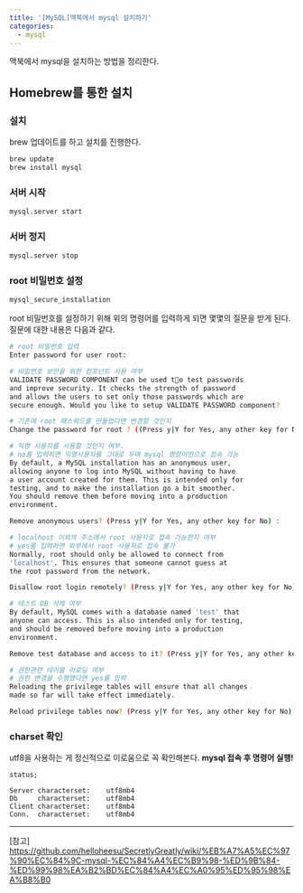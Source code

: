 ```yaml
---
title: '[MySQL]맥북에서 mysql 설치하기'
categories:
  - mysql
---
```


맥북에서 mysql을 설치하는 방법을 정리한다.

## Homebrew를 통한 설치

### 설치

brew 업데이트를 하고 설치를 진행한다.

```sh
brew update
brew install mysql
```

### 서버 시작

```sh
mysql.server start
```

### 서버 정지

```sh
mysql.server stop
```

### root 비밀번호 설정

```sh
mysql_secure_installation
```

root 비밀번호를 설정하기 위해 위의 명령어를 입력하게 되면 몇몇의 질문을 받게 된다. 질문에 대한 내용은 다음과 같다.

```sh
# root 비밀번호 입력
Enter password for user root:

# 비밀번호 보안을 위한 컴포넌트 사용 여부
VALIDATE PASSWORD COMPONENT can be used to test passwords
and improve security. It checks the strength of password
and allows the users to set only those passwords which are
secure enough. Would you like to setup VALIDATE PASSWORD component?

# 기존에 root 패스워드를 만들었다면 변경할 것인지
Change the password for root ? ((Press y|Y for Yes, any other key for No) :

# 익명 사용자를 사용할 것인지 여부.
# no를 입력하면 익명사용자를 그대로 두며 mysql 명령어만으로 접속 가능
By default, a MySQL installation has an anonymous user,
allowing anyone to log into MySQL without having to have
a user account created for them. This is intended only for
testing, and to make the installation go a bit smoother.
You should remove them before moving into a production
environment.

Remove anonymous users? (Press y|Y for Yes, any other key for No) :

# localhost 이외의 주소에서 root 사용자로 접속 가능한지 여부
# yes를 입력하면 외부에서 root 사용자로 접속 불가
Normally, root should only be allowed to connect from
'localhost'. This ensures that someone cannot guess at
the root password from the network.

Disallow root login remotely? (Press y|Y for Yes, any other key for No) :

# 테스트 DB 삭제 여부
By default, MySQL comes with a database named 'test' that
anyone can access. This is also intended only for testing,
and should be removed before moving into a production
environment.

Remove test database and access to it? (Press y|Y for Yes, any other key for No) :

# 권한관련 테이블 리로딩 여부
# 권한 변경을 수행했다면 yes를 입력
Reloading the privilege tables will ensure that all changes
made so far will take effect immediately.

Reload privilege tables now? (Press y|Y for Yes, any other key for No) :
```

### charset 확인

utf8을 사용하는 게 정신적으로 이로움으로 꼭 확인해본다. **mysql 접속 후 명령어 실행!**

```mysql
status;

Server characterset:	utf8mb4
Db     characterset:	utf8mb4
Client characterset:	utf8mb4
Conn.  characterset:	utf8mb4
```

---

[참고]  
https://github.com/helloheesu/SecretlyGreatly/wiki/%EB%A7%A5%EC%97%90%EC%84%9C-mysql-%EC%84%A4%EC%B9%98-%ED%9B%84-%ED%99%98%EA%B2%BD%EC%84%A4%EC%A0%95%ED%95%98%EA%B8%B0
